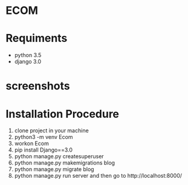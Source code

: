 # ECOM

# Requiments
   * python 3.5
   * django 3.0
 # screenshots 
    
   
# Installation Procedure
1. clone project in your machine
2. python3 -m venv Ecom
3. workon Ecom
4. pip install Django==3.0
5. python manage.py createsuperuser 
6. python manage.py makemigrations blog
7. python manage.py migrate blog
8. python manage.py run server and then go to http://localhost:8000/
